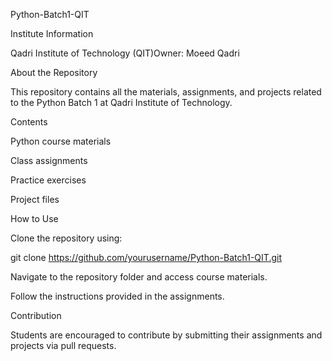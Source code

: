 Python-Batch1-QIT

Institute Information

Qadri Institute of Technology (QIT)Owner: Moeed Qadri

About the Repository

This repository contains all the materials, assignments, and projects related to the Python Batch 1 at Qadri Institute of Technology.

Contents

Python course materials

Class assignments

Practice exercises

Project files

How to Use

Clone the repository using:

git clone https://github.com/yourusername/Python-Batch1-QIT.git

Navigate to the repository folder and access course materials.

Follow the instructions provided in the assignments.

Contribution

Students are encouraged to contribute by submitting their assignments and projects via pull requests.



